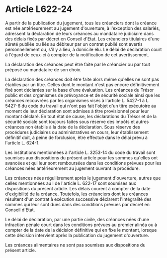 # Article L622-24

<p>A partir de la publication du jugement, tous les créanciers dont la créance est née antérieurement au jugement d'ouverture, à l'exception des salariés, adressent la déclaration de leurs créances au mandataire judiciaire dans des délais fixés par décret en Conseil d'Etat. Les créanciers titulaires d'une sûreté publiée ou liés au débiteur par un contrat publié sont avertis personnellement ou, s'il y a lieu, à domicile élu. Le délai de déclaration court à l'égard de ceux-ci à compter de la notification de cet avertissement. </p><p>La déclaration des créances peut être faite par le créancier ou par tout préposé ou mandataire de son choix. </p><p>La déclaration des créances doit être faite alors même qu'elles ne sont pas établies par un titre. Celles dont le montant n'est pas encore définitivement fixé sont déclarées sur la base d'une évaluation. Les créances du Trésor public et des organismes de prévoyance et de sécurité sociale ainsi que les créances recouvrées par les organismes visés à l'article L. 5427-1 à L. 5427-6 du code du travail qui n'ont pas fait l'objet d'un titre exécutoire au moment de leur déclaration sont admises à titre provisionnel pour leur montant déclaré. En tout état de cause, les déclarations du Trésor et de la sécurité sociale sont toujours faites sous réserve des  impôts et autres créances non établis à la date de la déclaration. Sous réserve des procédures judiciaires ou administratives en cours, leur établissement définitif doit, à peine de forclusion, être effectué dans le délai prévu à l'article L. 624-1. </p><p>Les institutions mentionnées à l'article L. 3253-14 du code du travail sont soumises aux dispositions du présent article pour les sommes qu'elles ont avancées et qui leur sont remboursées dans les conditions prévues pour les créances nées antérieurement au jugement ouvrant la procédure. </p><p>Les créances nées régulièrement après le jugement d'ouverture, autres que celles mentionnées au I de l'article L. 622-17 sont soumises aux dispositions du présent article. Les délais courent à compter de la date d'exigibilité de la créance. Toutefois, les créanciers dont les créances résultent d'un contrat à exécution successive déclarent l'intégralité des sommes qui leur sont dues dans des conditions prévues par décret en Conseil d'Etat. </p><p>Le délai de déclaration, par une partie civile, des créances nées d'une infraction pénale court dans les conditions prévues au premier alinéa ou à compter de la date de la décision définitive qui en fixe le montant, lorsque cette décision intervient après la publication du jugement d'ouverture. </p><p>Les créances alimentaires ne sont pas soumises aux dispositions du présent article.</p>